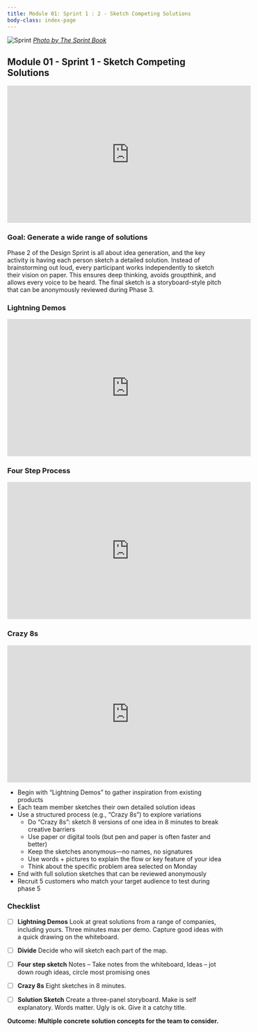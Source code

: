 ```yaml
---
title: Module 01: Sprint 1 : 2 - Sketch Competing Solutions
body-class: index-page
---
```


![Sprint]({{URLROOT}}/shared/img/sprint_2.png)
*[Photo by The Sprint Book](https://www.thesprintbook.com/the-design-sprint)*

## Module 01 - Sprint 1 - Sketch Competing Solutions

<iframe width="560" height="315" src="https://www.youtube.com/embed/_ITJ5lAXQhg?si=sabaHm0SpCLo4D9q" title="YouTube video player" frameborder="0" allow="accelerometer; autoplay; clipboard-write; encrypted-media; gyroscope; picture-in-picture; web-share" referrerpolicy="strict-origin-when-cross-origin" allowfullscreen></iframe>

### Goal: Generate a wide range of solutions

Phase 2 of the Design Sprint is all about idea generation, and the key activity is having each person sketch a detailed solution. Instead of brainstorming out loud, every participant works independently to sketch their vision on paper. This ensures deep thinking, avoids groupthink, and allows every voice to be heard. The final sketch is a storyboard-style pitch that can be anonymously reviewed during Phase 3.

### Lightning Demos

<iframe width="560" height="315" src="https://www.youtube.com/embed/1iH9jkJHbs4?si=n376f0V9l7EQxYfU" title="YouTube video player" frameborder="0" allow="accelerometer; autoplay; clipboard-write; encrypted-media; gyroscope; picture-in-picture; web-share" referrerpolicy="strict-origin-when-cross-origin" allowfullscreen></iframe>

### Four Step Process

<iframe width="560" height="315" src="https://www.youtube.com/embed/TK-94QiEFgw?si=XkgAnrY_wViHXMfZ" title="YouTube video player" frameborder="0" allow="accelerometer; autoplay; clipboard-write; encrypted-media; gyroscope; picture-in-picture; web-share" referrerpolicy="strict-origin-when-cross-origin" allowfullscreen></iframe>

### Crazy 8s

<iframe width="560" height="315" src="https://www.youtube.com/embed/yz4g87XapQ0?si=it2DLyk_A_39qCtn" title="YouTube video player" frameborder="0" allow="accelerometer; autoplay; clipboard-write; encrypted-media; gyroscope; picture-in-picture; web-share" referrerpolicy="strict-origin-when-cross-origin" allowfullscreen></iframe>

* Begin with “Lightning Demos” to gather inspiration from existing products
* Each team member sketches their own detailed solution ideas
* Use a structured process (e.g., “Crazy 8s”) to explore variations
    - Do “Crazy 8s”: sketch 8 versions of one idea in 8 minutes to break creative barriers
    - Use paper or digital tools (but pen and paper is often faster and better)
    - Keep the sketches anonymous—no names, no signatures
    - Use words + pictures to explain the flow or key feature of your idea
    - Think about the specific problem area selected on Monday
* End with full solution sketches that can be reviewed anonymously
* Recruit 5 customers who match your target audience to test during phase 5

### Checklist

- [ ] **Lightning Demos** Look at great solutions from a range of companies, including yours. Three minutes max per demo. Capture good ideas with a quick drawing on the whiteboard.
- [ ] **Divide** Decide who will sketch each part of the map.
- [ ] **Four step sketch** Notes – Take notes from the whiteboard, Ideas – jot down rough ideas, circle most promising ones
- [ ] **Crazy 8s** Eight sketches in 8 minutes. 
- [ ] **Solution Sketch** Create a three-panel storyboard. Make is self explanatory. Words matter. Ugly is ok. Give it a catchy title.


**Outcome: Multiple concrete solution concepts for the team to consider.**